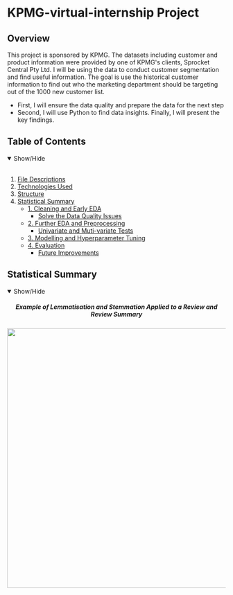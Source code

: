 # KPMG-virtual-internship Project
## Overview
This project is sponsored by KPMG. The datasets including customer and product information were provided by one of KPMG's clients, Sprocket Central Pty Ltd. I will be using the data to conduct customer segmentation and find useful information. The goal is use the historical customer information to find out who the marketing department should be targeting out of the 1000 new customer list.
- First, I will ensure the data quality and prepare the data for the next step
- Second, I will use Python to find data insights.
Finally, I will present the key findings.

## Table of Contents
<details open>
<summary>Show/Hide</summary>
<br>

1. [ File Descriptions ](#File_Description)
2. [ Technologies Used ](#Technologies_Used)    
3. [ Structure ](#Structure)
4. [ Statistical Summary ](#Statistical_Summary)
   * [ 1. Cleaning and Early EDA ](#Early_EDA_and_Cleaning)
       * [ Solve the Data Quality Issues](#Data_Quality_Issues)
   * [ 2. Further EDA and Preprocessing ](#Further_EDA_and_Preprocessing) 
       * [ Univariate and Muti-variate Tests](#Early_EDA_and_Cleaning)
   * [ 3. Modelling and Hyperparameter Tuning ](#Modelling)
   * [ 4. Evaluation ](#Evaluation)
       * [ Future Improvements ](#Future_Improvements)
</details>

<a name="Executive_Summary"></a>
## Statistical Summary
<details open>
<summary>Show/Hide</summary>
<h5 align="center">Example of Lemmatisation and Stemmation Applied to a Review and Review Summary</h5>
<p align="center">
  <img src="https://github.com/awesomeahi95/Hotel_Review_NLP/blob/master/Images/lemm_stemm_ex.png" width=600>
</p>
  
  
</details>
